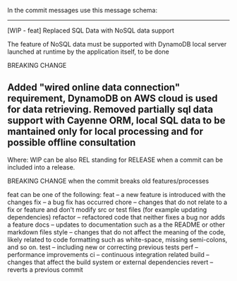 In the commit messages use this message schema:

----
[WIP - feat] Replaced SQL Data with NoSQL data support

The feature of NoSQL data must be supported with DynamoDB local server launched at runtime by the application itself, to be done

BREAKING CHANGE

Added "wired online data connection" requirement, DynamoDB on AWS cloud is used for data retrieving.
Removed partially sql data support with Cayenne ORM, local SQL data to be mantained only for local processing and for possible offline consultation
----
Where:
WIP can be also REL standing for RELEASE when a commit can be included into a release.

BREAKING CHANGE when the commit breaks old features/processes

feat can be one of the following:
feat – a new feature is introduced with the changes
fix – a bug fix has occurred
chore – changes that do not relate to a fix or feature and don't modify src or test files (for example updating dependencies)
refactor – refactored code that neither fixes a bug nor adds a feature
docs – updates to documentation such as a the README or other markdown files
style – changes that do not affect the meaning of the code, likely related to code formatting such as white-space, missing semi-colons, and so on.
test – including new or correcting previous tests
perf – performance improvements
ci – continuous integration related
build – changes that affect the build system or external dependencies
revert – reverts a previous commit